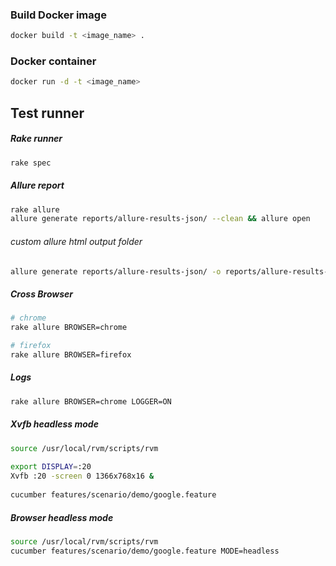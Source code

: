 ### Build Docker image
```bash
docker build -t <image_name> .
```

### Docker container 
```bash
docker run -d -t <image_name>
```

Test runner
----------
##### Rake runner
```bash
rake spec
```

##### Allure report
```bash
rake allure
allure generate reports/allure-results-json/ --clean && allure open
```

###### custom allure html output folder
```bash
allure generate reports/allure-results-json/ -o reports/allure-results-html --clean && allure open reports/allure-results-html/
```

##### Cross Browser
```bash
# chrome
rake allure BROWSER=chrome

# firefox
rake allure BROWSER=firefox
```

##### Logs
```bash
rake allure BROWSER=chrome LOGGER=ON
```

##### Xvfb headless mode
```bash
source /usr/local/rvm/scripts/rvm
 
export DISPLAY=:20
Xvfb :20 -screen 0 1366x768x16 &
 
cucumber features/scenario/demo/google.feature
```

##### Browser headless mode
```bash
source /usr/local/rvm/scripts/rvm
cucumber features/scenario/demo/google.feature MODE=headless
```